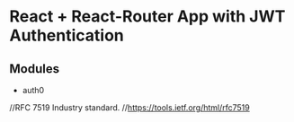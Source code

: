 # React + React-Router App with JWT Authentication
## Modules

* auth0

//RFC 7519 Industry standard.
//https://tools.ietf.org/html/rfc7519
